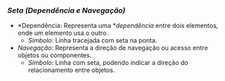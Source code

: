 ### *Seta (Dependência e Navegação)*
   - *Dependência: Representa uma **dependência* entre dois elementos, onde um elemento usa o outro.
     - *Símbolo*: Linha tracejada com seta na ponta.
   - *Navegação*: Representa a direção de navegação ou acesso entre objetos ou componentes.
     - *Símbolo*: Linha com seta, podendo indicar a direção do relacionamento entre objetos.
